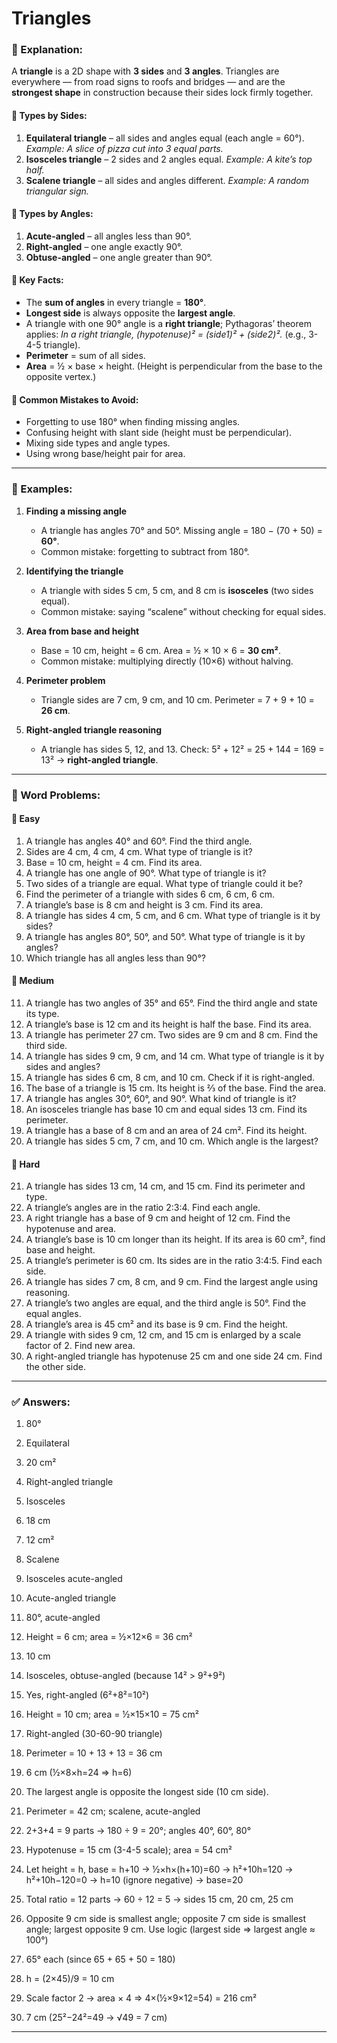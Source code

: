 # Triangles

### 📘 Explanation:

A **triangle** is a 2D shape with **3 sides** and **3 angles**. Triangles are everywhere — from road signs to roofs and bridges — and are the **strongest shape** in construction because their sides lock firmly together.

#### 🔹 Types by Sides:

1. **Equilateral triangle** – all sides and angles equal (each angle = 60°).
   *Example: A slice of pizza cut into 3 equal parts.*
2. **Isosceles triangle** – 2 sides and 2 angles equal.
   *Example: A kite’s top half.*
3. **Scalene triangle** – all sides and angles different.
   *Example: A random triangular sign.*

#### 🔹 Types by Angles:

1. **Acute-angled** – all angles less than 90°.
2. **Right-angled** – one angle exactly 90°.
3. **Obtuse-angled** – one angle greater than 90°.

#### 🔹 Key Facts:

* The **sum of angles** in every triangle = **180°**.
* **Longest side** is always opposite the **largest angle**.
* A triangle with one 90° angle is a **right triangle**; Pythagoras’ theorem applies:
  *In a right triangle, (hypotenuse)² = (side1)² + (side2)².*
  (e.g., 3-4-5 triangle).
* **Perimeter** = sum of all sides.
* **Area** = ½ × base × height.
  (Height is perpendicular from the base to the opposite vertex.)

#### 🧭 Common Mistakes to Avoid:

* Forgetting to use 180° when finding missing angles.
* Confusing height with slant side (height must be perpendicular).
* Mixing side types and angle types.
* Using wrong base/height pair for area.

---

### 🧮 Examples:

1. **Finding a missing angle**

   * A triangle has angles 70° and 50°.
     Missing angle = 180 − (70 + 50) = **60°**.
   * Common mistake: forgetting to subtract from 180°.

2. **Identifying the triangle**

   * A triangle with sides 5 cm, 5 cm, and 8 cm is **isosceles** (two sides equal).
   * Common mistake: saying “scalene” without checking for equal sides.

3. **Area from base and height**

   * Base = 10 cm, height = 6 cm.
     Area = ½ × 10 × 6 = **30 cm²**.
   * Common mistake: multiplying directly (10×6) without halving.

4. **Perimeter problem**

   * Triangle sides are 7 cm, 9 cm, and 10 cm.
     Perimeter = 7 + 9 + 10 = **26 cm**.

5. **Right-angled triangle reasoning**

   * A triangle has sides 5, 12, and 13.
     Check: 5² + 12² = 25 + 144 = 169 = 13² → **right-angled triangle**.

---

### 🧩 Word Problems:

#### 🔹 Easy

1. A triangle has angles 40° and 60°. Find the third angle.
2. Sides are 4 cm, 4 cm, 4 cm. What type of triangle is it?
3. Base = 10 cm, height = 4 cm. Find its area.
4. A triangle has one angle of 90°. What type of triangle is it?
5. Two sides of a triangle are equal. What type of triangle could it be?
6. Find the perimeter of a triangle with sides 6 cm, 6 cm, 6 cm.
7. A triangle’s base is 8 cm and height is 3 cm. Find its area.
8. A triangle has sides 4 cm, 5 cm, and 6 cm. What type of triangle is it by sides?
9. A triangle has angles 80°, 50°, and 50°. What type of triangle is it by angles?
10. Which triangle has all angles less than 90°?

#### 🔸 Medium

11. A triangle has two angles of 35° and 65°. Find the third angle and state its type.
12. A triangle’s base is 12 cm and its height is half the base. Find its area.
13. A triangle has perimeter 27 cm. Two sides are 9 cm and 8 cm. Find the third side.
14. A triangle has sides 9 cm, 9 cm, and 14 cm. What type of triangle is it by sides and angles?
15. A triangle has sides 6 cm, 8 cm, and 10 cm. Check if it is right-angled.
16. The base of a triangle is 15 cm. Its height is ⅔ of the base. Find the area.
17. A triangle has angles 30°, 60°, and 90°. What kind of triangle is it?
18. An isosceles triangle has base 10 cm and equal sides 13 cm. Find its perimeter.
19. A triangle has a base of 8 cm and an area of 24 cm². Find its height.
20. A triangle has sides 5 cm, 7 cm, and 10 cm. Which angle is the largest?

#### 🔺 Hard

21. A triangle has sides 13 cm, 14 cm, and 15 cm. Find its perimeter and type.
22. A triangle’s angles are in the ratio 2:3:4. Find each angle.
23. A right triangle has a base of 9 cm and height of 12 cm. Find the hypotenuse and area.
24. A triangle’s base is 10 cm longer than its height. If its area is 60 cm², find base and height.
25. A triangle’s perimeter is 60 cm. Its sides are in the ratio 3:4:5. Find each side.
26. A triangle has sides 7 cm, 8 cm, and 9 cm. Find the largest angle using reasoning.
27. A triangle’s two angles are equal, and the third angle is 50°. Find the equal angles.
28. A triangle’s area is 45 cm² and its base is 9 cm. Find the height.
29. A triangle with sides 9 cm, 12 cm, and 15 cm is enlarged by a scale factor of 2. Find new area.
30. A right-angled triangle has hypotenuse 25 cm and one side 24 cm. Find the other side.

---

### ✅ Answers:

1. 80°

2. Equilateral

3. 20 cm²

4. Right-angled triangle

5. Isosceles

6. 18 cm

7. 12 cm²

8. Scalene

9. Isosceles acute-angled

10. Acute-angled triangle

11. 80°, acute-angled

12. Height = 6 cm; area = ½×12×6 = 36 cm²

13. 10 cm

14. Isosceles, obtuse-angled (because 14² > 9²+9²)

15. Yes, right-angled (6²+8²=10²)

16. Height = 10 cm; area = ½×15×10 = 75 cm²

17. Right-angled (30-60-90 triangle)

18. Perimeter = 10 + 13 + 13 = 36 cm

19. 6 cm (½×8×h=24 ⇒ h=6)

20. The largest angle is opposite the longest side (10 cm side).

21. Perimeter = 42 cm; scalene, acute-angled

22. 2+3+4 = 9 parts → 180 ÷ 9 = 20°; angles 40°, 60°, 80°

23. Hypotenuse = 15 cm (3-4-5 scale); area = 54 cm²

24. Let height = h, base = h+10 → ½×h×(h+10)=60 → h²+10h=120 → h²+10h−120=0 → h=10 (ignore negative) → base=20

25. Total ratio = 12 parts → 60 ÷ 12 = 5 → sides 15 cm, 20 cm, 25 cm

26. Opposite 9 cm side is smallest angle; opposite 7 cm side is smallest angle; largest opposite 9 cm. Use logic (largest side ⇒ largest angle ≈ 100°)

27. 65° each (since 65 + 65 + 50 = 180)

28. h = (2×45)/9 = 10 cm

29. Scale factor 2 → area × 4 ⇒ 4×(½×9×12=54) = 216 cm²

30. 7 cm (25²−24²=49 → √49 = 7 cm)

---

